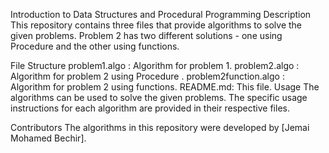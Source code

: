 Introduction to Data Structures and Procedural Programming
Description
This repository contains three files that provide algorithms to solve the given problems. Problem 2 has two different solutions - one using Procedure and the other using functions.

File Structure
problem1.algo : Algorithm for problem 1.
problem2.algo : Algorithm for problem 2 using Procedure .
problem2function.algo : Algorithm for problem 2 using functions.
README.md: This file.
Usage
The algorithms can be used to solve the given problems. The specific usage instructions for each algorithm are provided in their respective files.

Contributors
The algorithms in this repository were developed by [Jemai Mohamed Bechir].